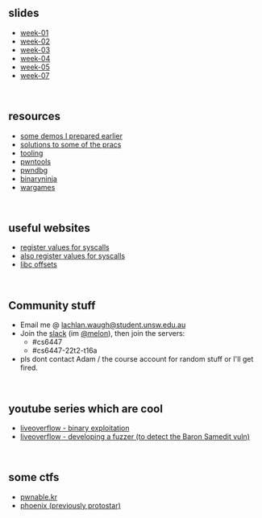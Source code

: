 <style>#downloads { display: none !important; }</style>

## slides
* [week-01](/6447/week01)
* [week-02](/6447/week02)
* [week-03](/6447/week03)
* [week-04](/6447/week04)
* [week-05](/6447/week05)
* [week-07](/6447/week07)

&nbsp;

## resources
* [some demos I prepared earlier](https://github.com/lachlan-waugh/6447/demos)
* [solutions to some of the pracs](https://github.com/lachlan-waugh/6447-Labs)
* [tooling](/6447/resources/tooling)
* [pwntools](/6447/resources/pwntools)
* [pwndbg](/6447/resources/pwndbg)
* [binaryninja](/6447/resources/binja)
* [wargames](/6447/resources/wargames)

&nbsp;

## useful websites
* [register values for syscalls](http://cgi.cse.unsw.edu.au/~z5164500/syscall/)
* [also register values for syscalls](https://syscalls.w3challs.com/?arch=x86)
* [libc offsets](https://libc.blukat.me)

&nbsp;

## Community stuff
* Email me @ [lachlan.waugh@student.unsw.edu.au]()
* Join the [slack](https://seceduau.slack.com/signup) (im [@melon]()), then join the servers:
    * #cs6447
    * #cs6447-22t2-t16a
* pls dont contact Adam / the course account for random stuff or I'll get fired.

&nbsp;

## youtube series which are cool
* [liveoverflow - binary exploitation](https://www.youtube.com/watch?v=iyAyN3GFM7A&list=PLhixgUqwRTjxglIswKp9mpkfPNfHkzyeN)
* [liveoverflow - developing a fuzzer (to detect the Baron Samedit vuln)](https://www.youtube.com/watch?v=TLa2VqcGGEQ&list=PLhixgUqwRTjy0gMuT4C3bmjeZjuNQyqdx)

&nbsp;

## some ctfs
* [pwnable.kr](http://pwnable.kr/)
* [phoenix (previously protostar)](https://exploit.education/phoenix/)
